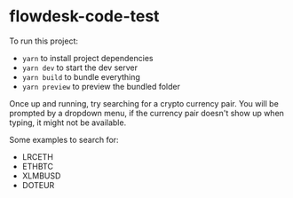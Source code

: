 # flowdesk-code-test

To run this project:

- `yarn` to install project dependencies
- `yarn dev` to start the dev server
- `yarn build` to bundle everything
- `yarn preview` to preview the bundled folder

Once up and running, try searching for a crypto currency pair. You will be prompted by a dropdown menu, if the currency pair doesn't show up when typing, it might not be available.

Some examples to search for:

- LRCETH
- ETHBTC
- XLMBUSD
- DOTEUR
